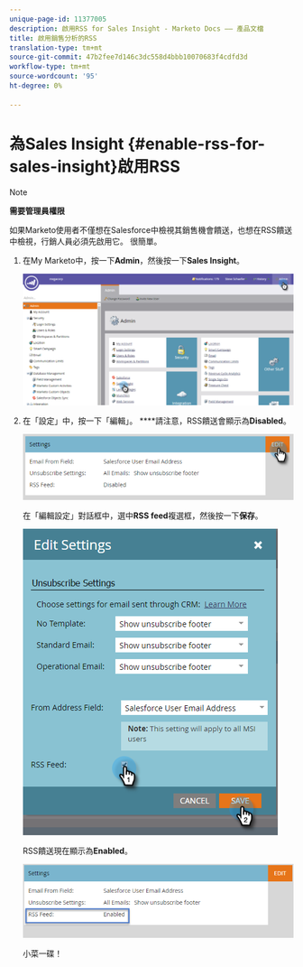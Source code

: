 ```yaml
---
unique-page-id: 11377005
description: 啟用RSS for Sales Insight - Marketo Docs —— 產品文檔
title: 啟用銷售分析的RSS
translation-type: tm+mt
source-git-commit: 47b2fee7d146c3dc558d4bbb10070683f4cdfd3d
workflow-type: tm+mt
source-wordcount: '95'
ht-degree: 0%

---
```



# 為Sales Insight {#enable-rss-for-sales-insight}啟用RSS

>[!NOTE]
>
>**需要管理員權限**

如果Marketo使用者不僅想在Salesforce中檢視其銷售機會饋送，也想在RSS饋送中檢視，行銷人員必須先啟用它。 很簡單。

1. 在My Marketo中，按一下&#x200B;**Admin**，然後按一下&#x200B;**Sales Insight**。

   ![](assets/set-up-rss-1-hands.png)

1. 在「設定」中，按一下「編輯」。 ****&#x200B;請注意，RSS饋送會顯示為&#x200B;**Disabled**。

   ![](assets/rss-settings-tab.png)

   在「編輯設定」對話框中，選中&#x200B;**RSS feed**&#x200B;複選框，然後按一下&#x200B;**保存**。

   ![](assets/rss-edit-settings-2-hands.png)

   RSS饋送現在顯示為&#x200B;**Enabled**。

   ![](assets/rss-final-box.png)

   小菜一碟！

